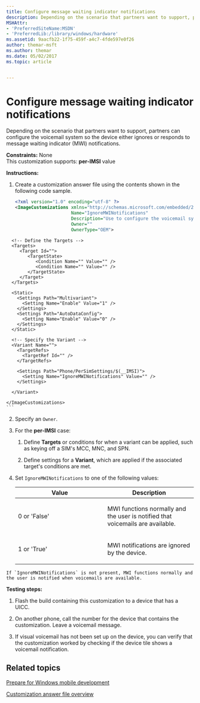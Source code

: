 ```yaml
---
title: Configure message waiting indicator notifications
description: Depending on the scenario that partners want to support, partners can configure the voicemail system so the device either ignores or responds to message waiting indicator (MWI) notifications.
MSHAttr:
- 'PreferredSiteName:MSDN'
- 'PreferredLib:/library/windows/hardware'
ms.assetid: 9aacfb22-1f75-459f-a4c7-4fde597e0f26
author: themar-msft
ms.author: themar
ms.date: 05/02/2017
ms.topic: article


---
```


# Configure message waiting indicator notifications


Depending on the scenario that partners want to support, partners can configure the voicemail system so the device either ignores or responds to message waiting indicator (MWI) notifications.

<a href="" id="constraints---none"></a>**Constraints:** None  
This customization supports: **per-IMSI** value

<a href="" id="instructions-"></a>**Instructions:**  
1.  Create a customization answer file using the contents shown in the following code sample.

    ```XML
    <?xml version="1.0" encoding="utf-8" ?>  
    <ImageCustomizations xmlns="http://schemas.microsoft.com/embedded/2004/10/ImageUpdate"  
                         Name="IgnoreMWINotifications"  
                         Description="Use to configure the voicemail system so the phone either ignores or responds to message waiting indicator (MWI) notifications."  
                         Owner=""  
                         OwnerType="OEM"> 


~~~
  <!-- Define the Targets --> 
  <Targets>
     <Target Id="">
        <TargetState>
           <Condition Name="" Value="" />
           <Condition Name="" Value="" />
        </TargetState>
     </Target>
  </Targets>

  <Static>
    <Settings Path="Multivariant">
      <Setting Name="Enable" Value="1" />
    </Settings>
    <Settings Path="AutoDataConfig">
      <Setting Name="Enable" Value="0" />
    </Settings>
  </Static>

  <!-- Specify the Variant -->
  <Variant Name=""> 
    <TargetRefs>
      <TargetRef Id="" /> 
    </TargetRefs>

    <Settings Path="Phone/PerSimSettings/$(__IMSI)"> 
      <Setting Name="IgnoreMWINotifications" Value="" />      
    </Settings>  

  </Variant>

</ImageCustomizations>
```
~~~

2.  Specify an `Owner`.

3.  For the **per-IMSI** case:

    1.  Define **Targets** or conditions for when a variant can be applied, such as keying off a SIM's MCC, MNC, and SPN.

    2.  Define settings for a **Variant**, which are applied if the associated target's conditions are met.

4.  Set `IgnoreMWINotifications` to one of the following values:

    <table>
    <colgroup>
    <col width="50%" />
    <col width="50%" />
    </colgroup>
    <thead>
    <tr class="header">
    <th>Value</th>
    <th>Description</th>
    </tr>
    </thead>
    <tbody>
    <tr class="odd">
    <td><p>0 or 'False'</p></td>
    <td><p>MWI functions normally and the user is notified that voicemails are available.</p></td>
    </tr>
    <tr class="even">
    <td><p>1 or 'True'</p></td>
    <td><p>MWI notifications are ignored by the device.</p></td>
    </tr>
    </tbody>
    </table>



~~~
If `IgnoreMWINotifications` is not present, MWI functions normally and the user is notified when voicemails are available.
~~~

<a href="" id="testing-steps-"></a>**Testing steps:**  
1.  Flash the build containing this customization to a device that has a UICC.

2.  On another phone, call the number for the device that contains the customization. Leave a voicemail message.

3.  If visual voicemail has not been set up on the device, you can verify that the customization worked by checking if the device tile shows a voicemail notification.

## Related topics

[Prepare for Windows mobile development](https://docs.microsoft.com/en-us/windows-hardware/manufacture/mobile/preparing-for-windows-mobile-development)

[Customization answer file overview](https://docs.microsoft.com/en-us/windows-hardware/customize/mobile/mcsf/customization-answer-file)
